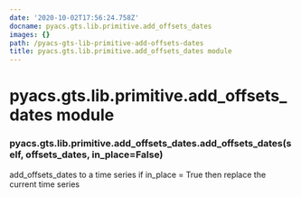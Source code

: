 ```yaml
---
date: '2020-10-02T17:56:24.758Z'
docname: pyacs.gts.lib.primitive.add_offsets_dates
images: {}
path: /pyacs-gts-lib-primitive-add-offsets-dates
title: pyacs.gts.lib.primitive.add_offsets_dates module
---
```


# pyacs.gts.lib.primitive.add_offsets_dates module


### pyacs.gts.lib.primitive.add_offsets_dates.add_offsets_dates(self, offsets_dates, in_place=False)
add_offsets_dates to a time series
if in_place = True then replace the current time series
